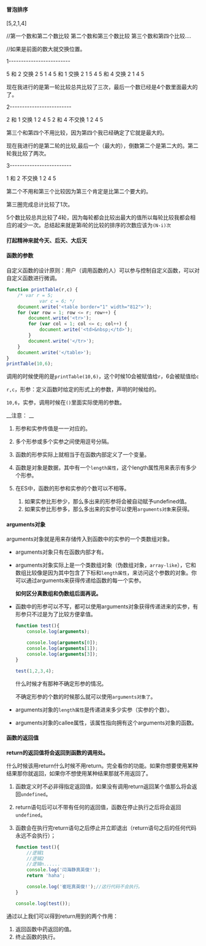#### 冒泡排序

[5,2,1,4]

//第一个数和第二个数比较  第二个数和第三个数比较  第三个数和第四个比较....

//如果是前面的数大就交换位置。


1-------------------------

5 和 2  交换   2 5 1 4 
5 和 1  交换   2 1 5 4
5 和 4  交换   2 1 4 5

现在我进行的是第一轮比较总共比较了三次，最后一个数已经是4个数里面最大的了。

2-------------------------

2 和 1  交换   1 2 4 5
2 和 4  不交换 1 2 4 5

第三个和第四个不用比较，因为第四个我已经确定了它就是最大的。

现在我进行的是第二轮的比较,最后一个（最大的），倒数第二个是第二大的。第二轮我比较了两次。

3-------------------------

1 和 2  不交换 1 2 4 5 

第二个不用和第三个比较因为第三个肯定是比第二个要大的。

第三圈完成总计比较了1次。



5个数比较总共比较了4轮，因为每轮都会比较出最大的值所以每轮比较我都会相应的减少一次。总结起来就是第i轮的比较的排序的次数应该为`(N-i)次`


#### 打起精神来就今天、后天、大后天

#### 函数的参数

自定义函数的设计原则：用户（调用函数的人）可以参与控制自定义函数，可以对自定义函数进行微调。



```js
function printTable(r,c) {
    /* var r = 5;
            var c = 6; */
    document.write('<table border="1" width="812">');
    for (var row = 1; row <= r; row++) {
        document.write('<tr>');
        for (var col = 1; col <= c; col++) {
            document.write('<td>&nbsp;</td>');
        }
        document.write('</tr>');
    }
    document.write('</table>');
}
printTable(10,6);
```

调用的时候使用的是`printTable(10,6)`，这个时候10会被赋值给`r`，6会被赋值给`c`

`r,c`，形参：定义函数时给定的形式上的参数，声明的时候给的。

`10,6`，实参，调用时候在`()`里面实际使用的参数。



__注意： __

1. 形参和实参传值是一一对应的。

2. 多个形参或多个实参之间使用逗号分隔。

3. 函数的形参实际上就相当于在函数内部定义了一个变量。
4. 函数是对象是数据，其中有一个`length属性`，这个length属性用来表示有多少个形参。
5. 在ES中，函数的形参和实参的个数可以不相等。
   1. 如果实参比形参少，那么多出来的形参将会被自动赋予undefined值。
   2. 如果实参比形参多，那么多出来的实参可以使用`arguments对象`来获得。



#### arguments对象



arguments对象就是用来存储传入到函数中的实参的一个类数组对象。



* arguments对象只有在函数内部才有。

* arguments对象实际上是一个类数组对象（伪数组对象，`array-like`），它和数组比较像是因为其中包含了下标和`length属性`，来访问这个参数的对象。你可以通过arguments来获得传递给函数的每一个实参。

  __如何区分真数组和伪数组后面再说。__

* 函数中的形参可以不写，都可以使用arguments对象获得传递进来的实参，有形参只不过是为了比较方便拿值。

  ```js
  function test(){
      console.log(arguments);
  
      console.log(arguments[0]);
      console.log(arguments[1]);
      console.log(arguments[3]);
  }
  
  test(1,2,3,4);
  ```

  什么时候才有那种不确定形参的情况。

  不确定形参的个数的时候那么就可以使用`arguments对象了`。

* arguments对象的`length属性`是传递进来多少实参（实参的个数）。

* arguments对象的callee属性，该属性指向拥有这个arguments对象的函数。



#### 函数的返回值

__return的返回值将会返回到函数的调用处。__

什么时候该用return什么时候不用return。完全看你的功能。如果你想要使用某种结果那你就返回，如果你不想使用某种结果那就不用返回了。

1. 函数定义时不必非得指定返回值，如果没有调用return返回某个值那么将会返回`undefined`。

2. return语句后可以不带有任何的返回值，函数在停止执行之后将会返回`undefined`。

3. 函数会在执行完return语句之后停止并立即退出（return语句之后的任何代码永远不会执行）；

   ```js
   function test(){
       //逻辑1
       //逻辑2
       //逻辑n......
       console.log('闫海静真英俊!');
       return 'haha';
   
       console.log('崔旺真英俊!');//这行代码不会执行。
   }
   
   console.log(test());
   ```

   

通过以上我们可以得到return用到的两个作用：

1. 返回函数中药返回的值。
2. 终止函数的执行。